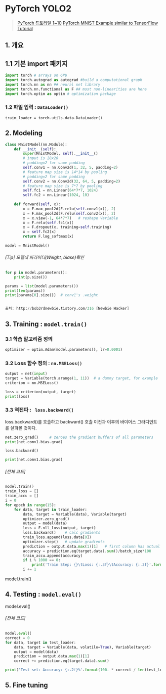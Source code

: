 # PyTorch YOLO2

> [PyTorch 튜토리얼 1~10]()
> [PyTorch MNIST Example similar to TensorFlow Tutorial](https://github.com/rickiepark/pytorch-examples/blob/master/mnist.ipynb)


## 1. 개요 

## 1.1 기본 import 패키지 
```python 
import torch # arrays on GPU
import torch.autograd as autograd #build a computational graph
import torch.nn as nn ## neural net library
import torch.nn.functional as F ## most non-linearities are here
import torch.optim as optim # optimization package
```


### 1.2 파일 입력 : `DataLoader()`

```
train_loader = torch.utils.data.DataLoader()
```


## 2. Modeling

```python 
class MnistModel(nn.Module):
    def __init__(self):
        super(MnistModel, self).__init__()
        # input is 28x28
        # padding=2 for same padding
        self.conv1 = nn.Conv2d(1, 32, 5, padding=2)
        # feature map size is 14*14 by pooling
        # padding=2 for same padding
        self.conv2 = nn.Conv2d(32, 64, 5, padding=2)
        # feature map size is 7*7 by pooling
        self.fc1 = nn.Linear(64*7*7, 1024)
        self.fc2 = nn.Linear(1024, 10)
        
    def forward(self, x):
        x = F.max_pool2d(F.relu(self.conv1(x)), 2)
        x = F.max_pool2d(F.relu(self.conv2(x)), 2)
        x = x.view(-1, 64*7*7)   # reshape Variable
        x = F.relu(self.fc1(x))
        x = F.dropout(x, training=self.training)
        x = self.fc2(x)
        return F.log_softmax(x)
    
model = MnistModel()
```

###### [Tip] 모델내 파라미터(Weight, biase)확인 
```python
for p in model.parameters():
    print(p.size())

```

```python
params = list(model.parameters())
print(len(params))
print(params[0].size())  # conv1's .weight


출처: http://bob3rdnewbie.tistory.com/316 [Newbie Hacker]
```

## 3. Training : `model.train()`

### 3.1 학습 알고리즘 정의 

```python 
optimizer = optim.Adam(model.parameters(), lr=0.0001)
```

### 3.2 Loss 함수 정의 : `nn.MSELoss()`
```python 
output = net(input)
target = Variable(torch.arange(1, 11))  # a dummy target, for example
criterion = nn.MSELoss()

loss = criterion(output, target)
print(loss)
```

### 3.3 역전파 : ` loss.backward()`

loss.backward()를 호출하고 backward() 호출 이전과 이후의 바이어스 그라디언트를 살펴볼 것이다.
```python
net.zero_grad()     # zeroes the gradient buffers of all parameters
print(net.conv1.bias.grad)

loss.backward()

print(net.conv1.bias.grad)
```




###### [전체 코드] 

```python 
model.train()
train_loss = []
train_accu = []
i = 0
for epoch in range(15):
    for data, target in train_loader:
        data, target = Variable(data), Variable(target)
        optimizer.zero_grad()
        output = model(data)
        loss = F.nll_loss(output, target)
        loss.backward()    # calc gradients
        train_loss.append(loss.data[0])
        optimizer.step()   # update gradients
        prediction = output.data.max(1)[1]   # first column has actual prob.
        accuracy = prediction.eq(target.data).sum()/batch_size*100
        train_accu.append(accuracy)
        if i % 1000 == 0:
            print('Train Step: {}\tLoss: {:.3f}\tAccuracy: {:.3f}'.format(i, loss.data[0], accuracy))
        i += 1
```



model.train()

## 4. Testing : `model.eval()`

model.eval() 



###### [전체 코드] 

```python
model.eval()
correct = 0
for data, target in test_loader:
    data, target = Variable(data, volatile=True), Variable(target)
    output = model(data)
    prediction = output.data.max(1)[1]
    correct += prediction.eq(target.data).sum()

print('Test set: Accuracy: {:.2f}%'.format(100. * correct / len(test_loader.dataset)))
```
## 5. Fine tuning  



